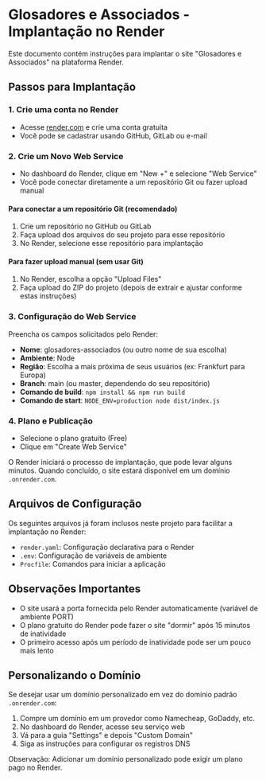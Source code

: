 # Glosadores e Associados - Implantação no Render

Este documento contém instruções para implantar o site "Glosadores e Associados" na plataforma Render.

## Passos para Implantação

### 1. Crie uma conta no Render

- Acesse [render.com](https://render.com) e crie uma conta gratuita
- Você pode se cadastrar usando GitHub, GitLab ou e-mail

### 2. Crie um Novo Web Service

- No dashboard do Render, clique em "New +" e selecione "Web Service"
- Você pode conectar diretamente a um repositório Git ou fazer upload manual

#### Para conectar a um repositório Git (recomendado)

1. Crie um repositório no GitHub ou GitLab
2. Faça upload dos arquivos do seu projeto para esse repositório
3. No Render, selecione esse repositório para implantação

#### Para fazer upload manual (sem usar Git)

1. No Render, escolha a opção "Upload Files"
2. Faça upload do ZIP do projeto (depois de extrair e ajustar conforme estas instruções)

### 3. Configuração do Web Service

Preencha os campos solicitados pelo Render:

- **Nome**: glosadores-associados (ou outro nome de sua escolha)
- **Ambiente**: Node
- **Região**: Escolha a mais próxima de seus usuários (ex: Frankfurt para Europa)
- **Branch**: main (ou master, dependendo do seu repositório)
- **Comando de build**: `npm install && npm run build`
- **Comando de start**: `NODE_ENV=production node dist/index.js`

### 4. Plano e Publicação

- Selecione o plano gratuito (Free)
- Clique em "Create Web Service"

O Render iniciará o processo de implantação, que pode levar alguns minutos. Quando concluído, o site estará disponível em um domínio `.onrender.com`.

## Arquivos de Configuração

Os seguintes arquivos já foram inclusos neste projeto para facilitar a implantação no Render:

- `render.yaml`: Configuração declarativa para o Render
- `.env`: Configuração de variáveis de ambiente
- `Procfile`: Comandos para iniciar a aplicação

## Observações Importantes

- O site usará a porta fornecida pelo Render automaticamente (variável de ambiente PORT)
- O plano gratuito do Render pode fazer o site "dormir" após 15 minutos de inatividade
- O primeiro acesso após um período de inatividade pode ser um pouco mais lento

## Personalizando o Domínio

Se desejar usar um domínio personalizado em vez do domínio padrão `.onrender.com`:

1. Compre um domínio em um provedor como Namecheap, GoDaddy, etc.
2. No dashboard do Render, acesse seu serviço web
3. Vá para a guia "Settings" e depois "Custom Domain"
4. Siga as instruções para configurar os registros DNS

Observação: Adicionar um domínio personalizado pode exigir um plano pago no Render.
